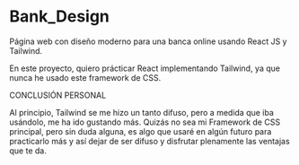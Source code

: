 # Bank_Design
Página web con diseño moderno para una banca online usando React JS y Tailwind.


En este proyecto, quiero prácticar React implementando Tailwind, ya que nunca he usado este framework de CSS.


CONCLUSIÓN PERSONAL


Al principio, Tailwind se me hizo un tanto difuso, pero a medida que iba usándolo, me ha ido gustando más. Quizás no sea mi Framework de CSS principal, pero sin duda alguna, es algo que usaré en algún futuro para practicarlo más y así dejar de ser difuso y disfrutar plenamente las ventajas que te da.
